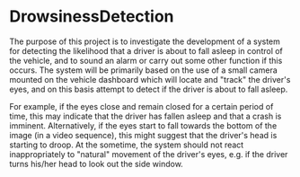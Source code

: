 # DrowsinessDetection
The purpose of this project is to investigate the development of a system for
detecting the likelihood that a driver is about to fall asleep in control of the vehicle,
and to sound an alarm or carry out some other function if this occurs. The system will
be primarily based on the use of a small camera mounted on the vehicle dashboard
which will locate and "track" the driver's eyes, and on this basis attempt to detect if
the driver is about to fall asleep.

For example, if the eyes close and remain closed for a certain period of time, this may
indicate that the driver has fallen asleep and that a crash is imminent. Alternatively, if
the eyes start to fall towards the bottom of the image (in a video sequence), this
might suggest that the driver's head is starting to droop. At the sometime, the
system should not react inappropriately to "natural" movement of the driver's eyes,
e.g. if the driver turns his/her head to look out the side window.
